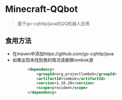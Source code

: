 # Minecraft-QQbot
 > 基于go-cqhttp/java的QQ机器人应用

## 食用方法
 - 在maven中添加https://github.com/go-cqhttp/java
 - 如果出现未找到类的情况请替换lombok源
  ```xml
            <dependency>
                <groupId>org.projectlombok</groupId>
                <artifactId>lombok</artifactId>
                <version>1.18.20</version>
                <scope>provided</scope>
            </dependency>
 ```
            
